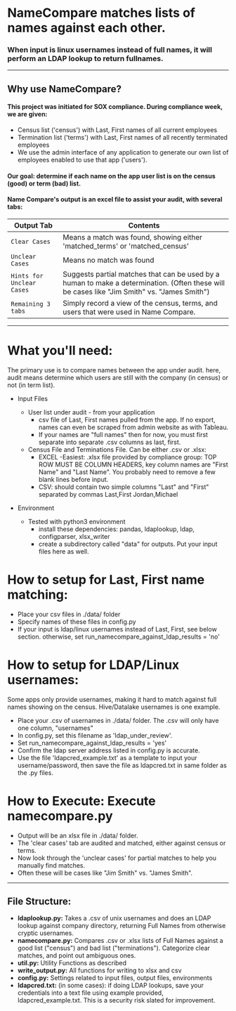 # NameCompare matches lists of names against each other. 
### When input is linux usernames instead of full names, it will perform an LDAP lookup to return fullnames.

---

## Why use NameCompare?
#### This project was initiated for SOX compliance. During compliance week, we are given:
* Census list ('census') with Last, First names of all current employees
* Termination list ('terms') with Last, First names of all recently terminated employees
* We use the admin interface of any application to generate our own list of employees enabled to use that app ('users').  

#### Our goal: determine if each name on the app user list is on the census (good) or term (bad) list.
####
#### Name Compare's output is an excel file to assist your audit, with several tabs:
| Output Tab | Contents |
|------------|----------|
|`Clear Cases` | Means a match was found, showing either 'matched_terms' or 'matched_census'|
|`Unclear Cases` | Means no match was found |
|`Hints for Unclear Cases` | Suggests partial matches that can be used by a human to make a determination. (Often these will be cases like "Jim Smith" vs. "James Smith")|
|`Remaining 3 tabs` | Simply record a view of the census, terms, and users that were used in Name Compare.|



---
# What you'll need: 
The primary use is to compare names between the app under audit.  here, audit means determine which users are still with the company (in census) or not (in term list).
* Input Files
	* User list under audit - from your application
		* csv file of Last, First names pulled from the app. If no export, names can even be scraped from admin website as with Tableau.
		* If your names are "full names" then for now, you must first separate into separate .csv columns as last, first. 
	* Census File and Terminations File.  Can be either .csv or .xlsx:
		* EXCEL -Easiest: .xlsx file provided by compliance group: TOP ROW MUST BE COLUMN HEADERS, key column names are "First Name" and "Last Name". 
			You probably need to remove a few blank lines before input.  
		* CSV: should contain two simple columns "Last" and "First" separated by commas
			Last,First
			Jordan,Michael
			
* Environment
	* Tested with python3 environment
    	* install these dependencies:  pandas, ldaplookup, ldap, configparser, xlsx_writer
    	* create a subdirectory called "data" for outputs.  Put your input files here as well.

# How to setup for Last, First name matching: 
* Place your csv files in ./data/ folder 
* Specify names of these files in config.py 
* If your input is ldap/linux usernames instead of Last, First, see below section. otherwise, set run_namecompare_against_ldap_results = 'no'

# How to setup for LDAP/Linux usernames:
Some apps only provide usernames, making it hard to match against full names showing on the census. Hive/Datalake usernames is one example. 
*  Place your .csv of usernames in ./data/ folder. The .csv will only have one column, "usernames" 
*  In config.py, set this filename as 'ldap_under_review'. 
*  Set run_namecompare_against_ldap_results = 'yes' 
*  Confirm the ldap server address listed in config.py is accurate. 
*  Use the file 'ldapcred_example.txt' as a template to input your username/password, then save the file as ldapcred.txt in same folder as the .py files.

# How to Execute: Execute namecompare.py 
* Output will be an xlsx file in ./data/ folder.
* The 'clear cases' tab are audited and matched, either against census or terms.
* Now look through the 'unclear cases' for partial matches to help you manually find matches. 
* Often these will be cases like "Jim Smith" vs. "James Smith".

---
## File Structure: 
* **ldaplookup.py:** Takes a .csv of unix usernames and does an LDAP lookup against company directory, returning Full Names from otherwise cryptic usernames. 
* **namecompare.py:** Compares .csv or .xlsx lists of Full Names against a good list ("census") and bad list ("terminations"). Categorize clear matches, and point out ambiguous ones. 
* **util.py:** Utility Functions as described 
* **write_output.py:** All functions for writing to xlsx and csv 
* **config.py:** Settings related to input files, output files, environments
* **ldapcred.txt:** (in some cases):  if doing LDAP lookups, save your credentials into a text file using example provided, ldapcred_example.txt.  This is a security risk slated for improvement.
